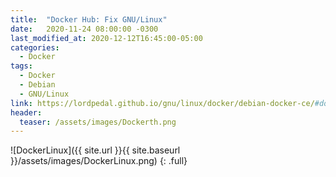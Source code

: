```yaml
---
title:  "Docker Hub: Fix GNU/Linux"
date:   2020-11-24 08:00:00 -0300
last_modified_at: 2020-12-12T16:45:00-05:00
categories:
  - Docker
tags:
  - Docker
  - Debian
  - GNU/Linux
link: https://lordpedal.github.io/gnu/linux/docker/debian-docker-ce/#docker-hub-fix-gnulinux
header:
  teaser: /assets/images/Dockerth.png
---
```


![DockerLinux]({{ site.url }}{{ site.baseurl }}/assets/images/DockerLinux.png)
{: .full}

